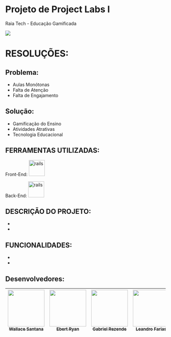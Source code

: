 # Projeto de Project Labs I
Raia Tech - Educação Gamificada

<img src="https://raiatech.com.br/wp-content/uploads/2021/12/cropped-logo.png" />


# RESOLUÇÕES:
## Problema:
- Aulas Monótonas
- Falta de Atenção
- Falta de Engajamento

## Solução:
- Gamificação do Ensino
- Atividades Atrativas
- Tecnologia Educacional


FERRAMENTAS UTILIZADAS:
-
Front-End: <img src="https://cdn.jsdelivr.net/gh/devicons/devicon/icons/react/react-original.svg" alt="rails" width="50" height= "50" style="max-
width:100%;"/>

Back-End: <img src="https://cdn.jsdelivr.net/gh/devicons/devicon/icons/java/java-original.svg" alt="rails" width="50" height= "50" style="max-
width:100%;"/>


DESCRIÇÃO DO PROJETO:
-
-
-


FUNCIONALIDADES:
-
-
-

Desenvolvedores:
-
| [<img src="https://avatars.githubusercontent.com/u/63179763?v=4" width=115><br><sub>Wallace Santana</sub>](https://github.com/WallaceSantana79) |  [<img src="https://avatars.githubusercontent.com/u/65429994?v=4" width=115><br><sub>Ebert Ryan</sub>](https://github.com/EbertRyan) |  [<img src="https://avatars.githubusercontent.com/u/61208570?v=4" width=115><br><sub>Gabriel Rezende</sub>](https://github.com/SigningClub) | [<img src="https://avatars.githubusercontent.com/u/76781628?v=4" width=115><br><sub>Leandro Farias</sub>](https://github.com/leandrosfarias) |
| :---: | :---: | :---: | :---: 

